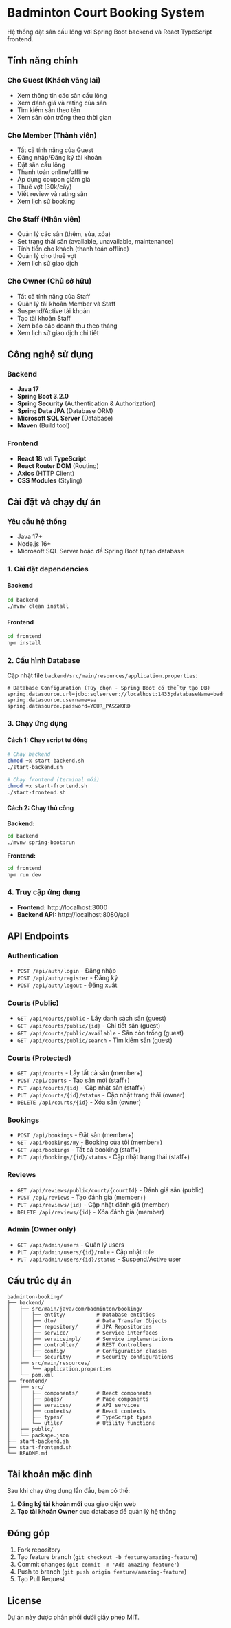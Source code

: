 # Badminton Court Booking System

Hệ thống đặt sân cầu lông với Spring Boot backend và React TypeScript frontend.

## Tính năng chính

### Cho Guest (Khách vãng lai)
- Xem thông tin các sân cầu lông
- Xem đánh giá và rating của sân
- Tìm kiếm sân theo tên
- Xem sân còn trống theo thời gian

### Cho Member (Thành viên)
- Tất cả tính năng của Guest
- Đăng nhập/Đăng ký tài khoản
- Đặt sân cầu lông
- Thanh toán online/offline
- Áp dụng coupon giảm giá
- Thuê vợt (30k/cây)
- Viết review và rating sân
- Xem lịch sử booking

### Cho Staff (Nhân viên)
- Quản lý các sân (thêm, sửa, xóa)
- Set trạng thái sân (available, unavailable, maintenance)
- Tính tiền cho khách (thanh toán offline)
- Quản lý cho thuê vợt
- Xem lịch sử giao dịch

### Cho Owner (Chủ sở hữu)
- Tất cả tính năng của Staff
- Quản lý tài khoản Member và Staff
- Suspend/Active tài khoản
- Tạo tài khoản Staff
- Xem báo cáo doanh thu theo tháng
- Xem lịch sử giao dịch chi tiết

## Công nghệ sử dụng

### Backend
- **Java 17**
- **Spring Boot 3.2.0**
- **Spring Security** (Authentication & Authorization)
- **Spring Data JPA** (Database ORM)
- **Microsoft SQL Server** (Database)
- **Maven** (Build tool)

### Frontend
- **React 18** với **TypeScript**
- **React Router DOM** (Routing)
- **Axios** (HTTP Client)
- **CSS Modules** (Styling)

## Cài đặt và chạy dự án

### Yêu cầu hệ thống
- Java 17+
- Node.js 16+
- Microsoft SQL Server hoặc để Spring Boot tự tạo database

### 1. Cài đặt dependencies

#### Backend
```bash
cd backend
./mvnw clean install
```

#### Frontend
```bash
cd frontend
npm install
```

### 2. Cấu hình Database

Cập nhật file `backend/src/main/resources/application.properties`:

```properties
# Database Configuration (Tùy chọn - Spring Boot có thể tự tạo DB)
spring.datasource.url=jdbc:sqlserver://localhost:1433;databaseName=badminton_booking;encrypt=false;trustServerCertificate=true
spring.datasource.username=sa
spring.datasource.password=YOUR_PASSWORD
```

### 3. Chạy ứng dụng

#### Cách 1: Chạy script tự động
```bash
# Chạy backend
chmod +x start-backend.sh
./start-backend.sh

# Chạy frontend (terminal mới)
chmod +x start-frontend.sh
./start-frontend.sh
```

#### Cách 2: Chạy thủ công

**Backend:**
```bash
cd backend
./mvnw spring-boot:run
```

**Frontend:**
```bash
cd frontend
npm run dev
```

### 4. Truy cập ứng dụng

- **Frontend:** http://localhost:3000
- **Backend API:** http://localhost:8080/api

## API Endpoints

### Authentication
- `POST /api/auth/login` - Đăng nhập
- `POST /api/auth/register` - Đăng ký
- `POST /api/auth/logout` - Đăng xuất

### Courts (Public)
- `GET /api/courts/public` - Lấy danh sách sân (guest)
- `GET /api/courts/public/{id}` - Chi tiết sân (guest)
- `GET /api/courts/public/available` - Sân còn trống (guest)
- `GET /api/courts/public/search` - Tìm kiếm sân (guest)

### Courts (Protected)
- `GET /api/courts` - Lấy tất cả sân (member+)
- `POST /api/courts` - Tạo sân mới (staff+)
- `PUT /api/courts/{id}` - Cập nhật sân (staff+)
- `PUT /api/courts/{id}/status` - Cập nhật trạng thái (owner)
- `DELETE /api/courts/{id}` - Xóa sân (owner)

### Bookings
- `POST /api/bookings` - Đặt sân (member+)
- `GET /api/bookings/my` - Booking của tôi (member+)
- `GET /api/bookings` - Tất cả booking (staff+)
- `PUT /api/bookings/{id}/status` - Cập nhật trạng thái (staff+)

### Reviews
- `GET /api/reviews/public/court/{courtId}` - Đánh giá sân (public)
- `POST /api/reviews` - Tạo đánh giá (member+)
- `PUT /api/reviews/{id}` - Cập nhật đánh giá (member)
- `DELETE /api/reviews/{id}` - Xóa đánh giá (member)

### Admin (Owner only)
- `GET /api/admin/users` - Quản lý users
- `PUT /api/admin/users/{id}/role` - Cập nhật role
- `PUT /api/admin/users/{id}/status` - Suspend/Active user

## Cấu trúc dự án

```
badminton-booking/
├── backend/
│   ├── src/main/java/com/badminton/booking/
│   │   ├── entity/          # Database entities
│   │   ├── dto/             # Data Transfer Objects
│   │   ├── repository/      # JPA Repositories
│   │   ├── service/         # Service interfaces
│   │   ├── serviceimpl/     # Service implementations
│   │   ├── controller/      # REST Controllers
│   │   ├── config/          # Configuration classes
│   │   └── security/        # Security configurations
│   ├── src/main/resources/
│   │   └── application.properties
│   └── pom.xml
├── frontend/
│   ├── src/
│   │   ├── components/      # React components
│   │   ├── pages/           # Page components
│   │   ├── services/        # API services
│   │   ├── contexts/        # React contexts
│   │   ├── types/           # TypeScript types
│   │   └── utils/           # Utility functions
│   ├── public/
│   └── package.json
├── start-backend.sh
├── start-frontend.sh
└── README.md
```

## Tài khoản mặc định

Sau khi chạy ứng dụng lần đầu, bạn có thể:

1. **Đăng ký tài khoản mới** qua giao diện web
2. **Tạo tài khoản Owner** qua database để quản lý hệ thống

## Đóng góp

1. Fork repository
2. Tạo feature branch (`git checkout -b feature/amazing-feature`)
3. Commit changes (`git commit -m 'Add amazing feature'`)
4. Push to branch (`git push origin feature/amazing-feature`)
5. Tạo Pull Request

## License

Dự án này được phân phối dưới giấy phép MIT.

